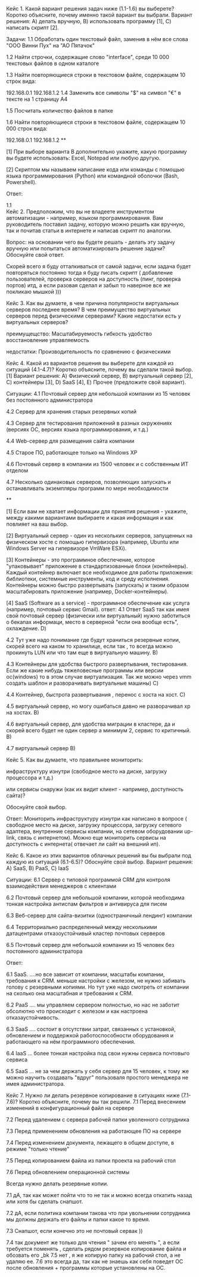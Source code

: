 Кейс 1.
Какой вариант решения задач ниже (1.1-1.6) вы выберете? Коротко объясните, почему именно такой вариант вы выбрали.
Вариант решения:
А) делать вручную, B) использовать программу [1], C) написать скрипт [2].

Задачи:
1.1 Обработать один текстовый файл, заменив в нём все слова "ООО Винни Пух" на "АО Пятачок"

1.2 Найти строчки, содержащие слово "interface", среди 10 000 текстовых файлов в одном каталоге

1.3 Найти повторяющиеся строки в текстовом файле, содержащем 10 строк вида:

192.168.0.1
192.168.1.2
1.4 Заменить все символы "$" на символ "€" в тексте на 1 страницу А4

1.5 Посчитать количество файлов в папке

1.6 Найти повторяющиеся строки в текстовом файле, содержащем 10 000 строк вида:

192.168.0.1
192.168.1.2
**

[1] При выборе варианта В дополнительно укажите, какую программу вы будете использовать: Excel, Notepad или любую другую.

[2] Скриптом мы называем написание кода или команды с помощью языка программирования (Python) или командной оболочки (Bash, Powershell).

Ответ:

1.1  
Кейс 2.
Предположим, что вы не владеете инструментом автоматизации - например, языком программирования. Вам руководитель поставил задачу, которую можно решить как вручную, так и почитав статьи в интернете и написав скрипт по аналогии.

Вопрос: на основании чего вы будете решать - делать эту задачу вручную или попытаться автоматизировать решение задачи? Обоснуйте свой ответ.

Скорей всего я буду отталкиваться от самой задачи, если задача будет повторяться постоянно тогда я буду писать скрипт ( добавление пользователей, проверка серверов на доступность (пинг, проверка портов) итд, а если разовая сделал и забыл то наверное все же покликаю мышкой )))

Кейс 3.
Как вы думаете, в чем причина популярности виртуальных серверов последнее время? В чем преимущество виртуальных серверов перед физическими серверами? Какие недостатки есть у виртуальных серверов?

преимущещство:
Масштабируемость
гибкость
удобство восстановление
управляемость

недостатки:
Производительность по сравнению с физическими



Кейс 4.
Какой из вариантов решения вы выберете для каждой из ситуаций (4.1-4.7)? Коротко объясните, почему вы сделали такой выбор.[1]
Вариант решения:
A) Физический сервер, B) виртуальный сервер [2], C) контейнеры [3], D) SaaS [4], E) Прочее (предложите свой вариант).

Ситуации:
4.1 Почтовый сервер для небольшой компании из 15 человек без постоянного администратора

4.2 Сервер для хранения старых резервных копий

4.3 Сервер для тестирования приложений в разных окружениях (версиях ОС, версиях языка программирования, и т.д.)

4.4 Web-сервер для размещения сайта компании

4.5 Старое ПО, работающее только на Windows XP

4.6 Почтовый сервер в компании из 1500 человек и с собственным ИТ отделом

4.7 Несколько одинаковых серверов, позволяющих запускать и останавливать экземпляры программ по мере необходимости

**

[1] Если вам не хватает информации для принятия решения - укажите, между какими вариантами выбираете и какая информация и как повлияет на ваш выбор.

[2] Виртуальный сервер - один из нескольких серверов, запущенных на физическом хосте с помощью гипервизора (например, Ubuntu или Windows Server на гипервизоре VmWare ESXi).

[3] Контейнеры - это программное обеспечение, которое "упаковывает" приложение в стандартизованные блоки (контейнеры). Каждый контейнер включает все необходимое для работы приложения: библиотеки, системные инструменты, код и среду исполнения. Контейнеры можно быстро развертывать (запускать) и таким образом масштабировать приложение (например, Docker-контейнеры).

[4] SaaS (Software as a service) - программное обеспечение как услуга (например, почтовый сервис Gmail).
ответ:
4.1 Ответ SaaS так как имея свой почтовый сервер (физически или виртуальный) нужно заботиться о бекапах информаци, место в серверной "если она вообще есть", охлаждение. D)

4.2 Тут уже надо понимание где будут храниться резервные копии, скорей всего на каком то хранилице, если так , то всегда можно прокинуть LUN или что там еще в виртуальную машину. B)

4.3 Контейнеры для удобства быстрого развертывания, тестирования. Если же какие нибудь тяжеловесные программы или версии ос(windows) то в этом случае виртуализация. Так же можно через vmm создать шаблон и разворачивать виртуальные машины) C)

4.4 Контейнер, быстрота развертывания , перенос с хоста на хост. C)

4.5 виртуальный сервер, но могу ошибаться давно не разворачивал xp на хостах. B)

4.6 виртуальный сервер, для удобства миграции в кластере, да и скорей всего будет не один сервер а минимум 2, сервис то критичный. B)

4.7 виртуальный сервер B)

Кейс 5.
Как вы думаете, что правильнее мониторить:

инфраструктуру изнутри (свободное место на диске, загрузку процессора и т.д.)

или сервисы снаружи (как их видит клиент - например, доступность сайта)?

Обоснуйте свой выбор.

Ответ:
Мониторить инфраструктуру изнутри как написано в вопросе ( свободное место на диске, загрузку процессора, загрузку сетевого адаптера, внутренние сервисы компании, на сетевом оборудовании up-link, связь с интернетом).
Можно еще мониторить сервисы на доступность с интернета( отвечает ли сайт на внешний ип).

Кейс 6.
Какое из этих вариантов облачных решений вы бы выбрали под каждую из ситуаций (6.1-6.5)? Обоснуйте свой выбор.
Вариант решения:
A) SaaS, B) PaaS, C) IaaS

Ситуации:
6.1 Сервер с типовой программой CRM для контроля взаимодействия менеджеров с клиентами

6.2 Почтовый сервер для небольшой компании, которой необходима тонкая настройка антиспам фильтров и антивируса для писем

6.3 Веб-сервер для сайта-визитки (одностраничный лендинг) компании

6.4 Территориально распределенный между несколькими датацентрами отказоустойчивый кластер почтовых серверов

6.5 Почтовый сервер для небольшой компании из 15 человек без постоянного администратора

Ответ:

6.1  SaaS. ....но все зависит от компании, масштабы компании, требования к CRM. меньше настройки с железом, не нужно забивать голову с резервными копиями. Но тут уже надо смотреть от компании на сколько она масштабная и требования к CRM.

6.2  PaaS  .... мы управляем сервером полностью, но нас не заботит обсолютно что происходит с железом и как настроена отказаустойчивость.

6.3 SaaS   .... состоит в отсутствии затрат, связанных с установкой, обновлением и поддержкой работоспособности оборудования и работающего на нём программного обеспечения.


6.4 IaaS  ... более тонкая настройка под свои нужны сервиса почтовыго сервиса

6.5 SaaS  ... не за чем держать у себя сервер для 15 человек, к тому же можно научить создавать "вдруг" пользоваля простого менеджера не имея администратора.

Кейс 7.
Нужно ли делать резервное копирование в ситуациях ниже (7.1-7.6)? Коротко объясните, почему вы так решили.
7.1 Перед внесением изменений в конфигурационный файл на сервере

7.2 Перед удалением с сервера рабочей папки уволенного сотрудника

7.3 Перед применением обновления на работающее ПО на сервере

7.4 Перед изменением документа, лежащего в общем доступе, в режиме "только чтение"

7.5 Перед копированием файла из папки проекта на рабочий стол

7.6 Перед обновлением операционной системы

Всегда нужно делать резервные копии.

7.1 дА, так как может пойти что то не так и можно всегда откатить назад или хотя бы сделать снапшот.

7.2 дА, если политика компании такова что при увольнении сотрудника мы должны держать его файлы и папки какое то время.

7.3 Снапшот, если конечно это не почтовый сервак ))

7.4 так документ же только для чтения " зачем его менять ", а если требуется поменять , сделать рядом резервное копирование файла и обозвать его _bk
7.5 нет , я же копирую папку на рабочий стол, а не удаляю ее.
7.6 это всегда да, так как не знаешь как себя поведет ОС после обновления + программы которые установлены на ОС.
